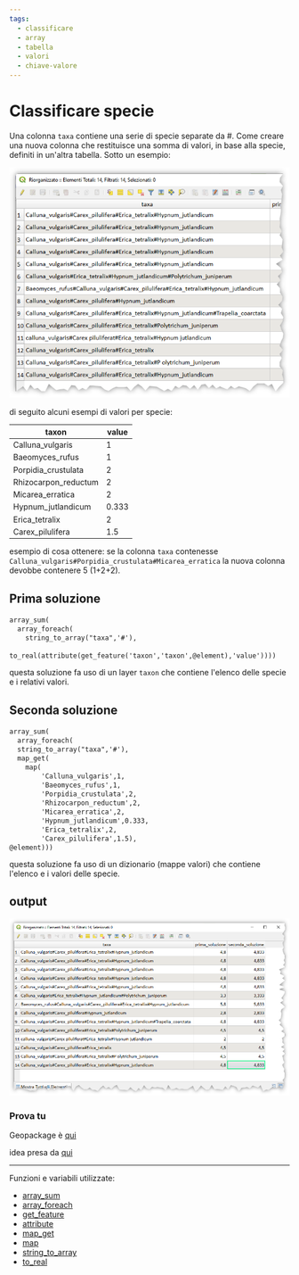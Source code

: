 ```yaml
---
tags:
  - classificare
  - array
  - tabella
  - valori
  - chiave-valore
---
```


# Classificare specie

Una colonna `taxa` contiene una serie di specie separate da #. Come creare una nuova colonna che restituisce una somma di valori, in base alla specie, definiti in un'altra tabella. Sotto un esempio:

[![](../img/esempi/classificazione_specie/img_01.png)](../img/esempi/classificazione_specie/img_01.png)

di seguito alcuni esempi di valori per specie:

taxon                | value
---------------------|------
Calluna_vulgaris     | 1
Baeomyces_rufus      | 1
Porpidia_crustulata  | 2
Rhizocarpon_reductum | 2
Micarea_erratica     | 2
Hypnum_jutlandicum   | 0.333
Erica_tetralix       | 2
Carex_pilulifera     | 1.5

esempio di cosa ottenere: se la colonna `taxa` contenesse `Calluna_vulgaris#Porpidia_crustulata#Micarea_erratica`
la nuova colonna devobbe contenere 5 (1+2+2).

## Prima soluzione

```
array_sum(
  array_foreach(
    string_to_array("taxa",'#'),
    to_real(attribute(get_feature('taxon','taxon',@element),'value'))))
```

questa soluzione fa uso di un layer `taxon` che contiene l'elenco delle specie e i relativi valori.

## Seconda soluzione

```
array_sum(
  array_foreach(
  string_to_array("taxa",'#'),
  map_get(
    map(
        'Calluna_vulgaris',1,
        'Baeomyces_rufus',1,
        'Porpidia_crustulata',2,
        'Rhizocarpon_reductum',2,
        'Micarea_erratica',2,
        'Hypnum_jutlandicum',0.333,
        'Erica_tetralix',2,
        'Carex_pilulifera',1.5),
@element)))
```

questa soluzione fa uso di un dizionario (mappe valori) che contiene l'elenco e i valori delle specie.

## output

[![](../img/esempi/classificazione_specie/img_02.png)](../img/esempi/classificazione_specie/img_02.png)

### Prova tu

Geopackage è [qui](../prova_tu/taxon.gpkg)

idea presa da [qui](https://gis.stackexchange.com/questions/341246/use-field-calculator-qgis-if-value-in-one-column-then-value-in-new-column)

---

Funzioni e variabili utilizzate:

* [array_sum](../gr_funzioni/array/array_unico.md#array_sum)
* [array_foreach](../gr_funzioni/array/array_unico.md#array_foreach)
* [get_feature](../gr_funzioni/record_e_attributi/record_e_attributi_unico/#get_feature)
* [attribute](../gr_funzioni/record_e_attributi/record_e_attributi_unico.md#attribute)
* [map_get](../gr_funzioni/maps/maps_unico.md#map_get)
* [map](../gr_funzioni/maps/maps_unico.md#map)
* [string_to_array](../gr_funzioni/array/array_unico.md#string_to_array)
* [to_real](../gr_funzioni/conversioni/conversioni_unico/#to_real)
